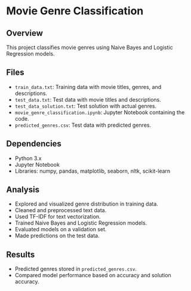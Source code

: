# Movie Genre Classification

## Overview
This project classifies movie genres using Naive Bayes and Logistic Regression models.

## Files
- `train_data.txt`: Training data with movie titles, genres, and descriptions.
- `test_data.txt`: Test data with movie titles and descriptions.
- `test_data_solution.txt`: Test solution with actual genres.
- `movie_genre_classification.ipynb`: Jupyter Notebook containing the code.
- `predicted_genres.csv`: Test data with predicted genres.

## Dependencies
- Python 3.x
- Jupyter Notebook
- Libraries: numpy, pandas, matplotlib, seaborn, nltk, scikit-learn


## Analysis
- Explored and visualized genre distribution in training data.
- Cleaned and preprocessed text data.
- Used TF-IDF for text vectorization.
- Trained Naive Bayes and Logistic Regression models.
- Evaluated models on a validation set.
- Made predictions on the test data.

## Results
- Predicted genres stored in `predicted_genres.csv`.
- Compared model performance based on accuracy and solution accuracy.
